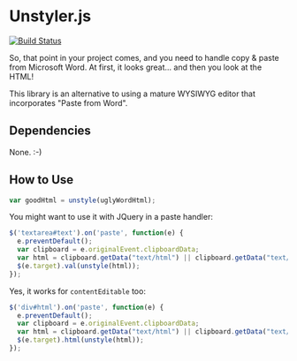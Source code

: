 # Unstyler.js

[![Build Status](https://travis-ci.org/tjdett/unstyler.png?branch=master)](https://travis-ci.org/tjdett/unstyler)

So, that point in your project comes, and you need to handle copy & paste from
Microsoft Word. At first, it looks great... and then you look at the HTML!

This library is an alternative to using a mature WYSIWYG editor that
incorporates "Paste from Word".

## Dependencies

None. :-)

## How to Use

```javascript
var goodHtml = unstyle(uglyWordHtml);
```

You might want to use it with JQuery in a paste handler:

```javascript
$('textarea#text').on('paste', function(e) {
  e.preventDefault();
  var clipboard = e.originalEvent.clipboardData;
  var html = clipboard.getData("text/html") || clipboard.getData("text/plain");
  $(e.target).val(unstyle(html));
});
```

Yes, it works for `contentEditable` too:

```javascript
$('div#html').on('paste', function(e) {
  e.preventDefault();
  var clipboard = e.originalEvent.clipboardData;
  var html = clipboard.getData("text/html") || clipboard.getData("text/plain");
  $(e.target).html(unstyle(html));
});
```



